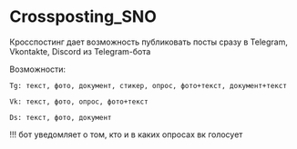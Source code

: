 # Crossposting_SNO

Кросспостинг дает возможность публиковать посты сразу в Telegram, Vkontakte, Discord из Telegram-бота

Возможности:

	Tg: текст, фото, документ, стикер, опрос, фото+текст, документ+текст

	Vk: текст, фото, опрос, фото+текст

	Ds: текст, фото, документ

!!! бот уведомляет о том, кто и в каких опросах вк голосует